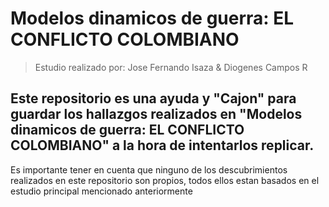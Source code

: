 # Modelos dinamicos de guerra: EL CONFLICTO COLOMBIANO

> Estudio realizado por: Jose Fernando Isaza & Diogenes Campos R


## Este repositorio es una ayuda y "Cajon" para guardar los hallazgos realizados en "Modelos dinamicos de guerra: EL CONFLICTO COLOMBIANO" a la hora de intentarlos replicar.

Es importante tener en cuenta que ninguno de los descubrimientos realizados en este repositorio son propios, todos ellos estan basados en el estudio principal mencionado anteriormente
